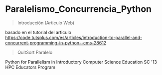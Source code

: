 # Paralelismo_Concurrencia_Python
> Introducción (Articulo Web)

basado en el tutorial del articulo https://code.tutsplus.com/es/articles/introduction-to-parallel-and-concurrent-programming-in-python--cms-28612

> QuitSort Paralelo

Python for Parallelism in Introductory Computer Science Education SC '13 HPC Educators Program
